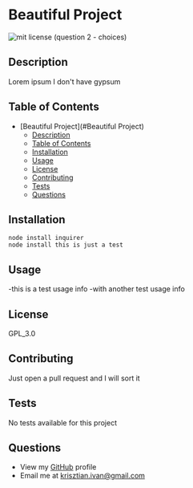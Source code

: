 # Beautiful Project

  ![mit license](https://img.shields.io/badge/license-MIT-green) (question 2 - choices)
  
  ## Description
  
  Lorem ipsum I don't have gypsum
  
  ## Table of Contents
  
  - [Beautiful Project](#Beautiful Project)
    - [Description](#description)
    - [Table of Contents](#table-of-contents)
    - [Installation](#installation)
    - [Usage](#usage)
    - [License](#license)
    - [Contributing](#contributing)
    - [Tests](#tests)
    - [Questions](#questions)
  
  ## Installation
  
  ```
  node install inquirer
node install this is just a test

  ```
  
  ## Usage
  
  -this is a test usage info
-with another test usage info

  
  ## License
  
  GPL_3.0
  
  ## Contributing
  
 Just open a pull request and I will sort it
  
  ## Tests
  
  No tests available for this project
  
  ## Questions
  
  - View my [GitHub](https://github.com/ivnkris) profile
  - Email me at krisztian.ivan@gmail.com
  